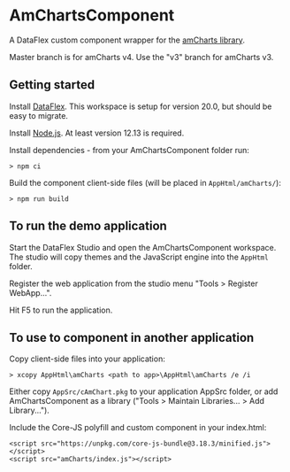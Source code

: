 # AmChartsComponent

A DataFlex custom component wrapper for the [amCharts library](https://www.amcharts.com/).

Master branch is for amCharts v4. Use the "v3" branch for amCharts v3.

## Getting started

Install [DataFlex](https://www.dataaccess.com/download/dfstudio/). This workspace is setup for version 20.0, but should be easy to migrate.

Install [Node.js](https://nodejs.org/). At least version 12.13 is required.

Install dependencies - from your AmChartsComponent folder run:

    > npm ci

Build the component client-side files (will be placed in `AppHtml/amCharts/`):

    > npm run build

## To run the demo application

Start the DataFlex Studio and open the AmChartsComponent workspace. The studio will copy themes and the JavaScript engine into the `AppHtml` folder.

Register the web application from the studio menu "Tools > Register WebApp...".

Hit F5 to run the application.

## To use to component in another application

Copy client-side files into your application:

    > xcopy AppHtml\amCharts <path to app>\AppHtml\amCharts /e /i

Either copy `AppSrc/cAmChart.pkg` to your application AppSrc folder, or add AmChartsComponent as a library ("Tools > Maintain Libraries... > Add Library...").

Include the Core-JS polyfill and custom component in your index.html:

    <script src="https://unpkg.com/core-js-bundle@3.18.3/minified.js"></script>
    <script src="amCharts/index.js"></script>

